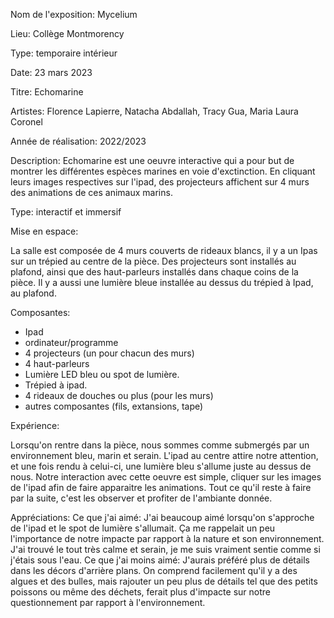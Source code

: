 Nom de l'exposition: Mycelium

Lieu: Collège Montmorency

Type: temporaire intérieur

Date: 23 mars 2023

Titre: Echomarine

Artistes: Florence Lapierre, Natacha Abdallah, Tracy Gua, Maria Laura Coronel

Année de réalisation: 2022/2023

Description: Echomarine est une oeuvre interactive qui a pour but de montrer les différentes espèces marines en voie d'exctinction. En cliquant leurs images respectives sur l'ipad, des projecteurs affichent sur 4 murs des animations de ces animaux marins.

Type: interactif et immersif

Mise en espace:

La salle est composée de 4 murs couverts de rideaux blancs, il y a un Ipas sur un trépied au centre de la pièce. Des projecteurs sont installés au plafond, ainsi que des haut-parleurs installés dans chaque coins de la pièce. Il y a aussi une lumière bleue installée au dessus du trépied à Ipad, au plafond.

Composantes:

* Ipad
* ordinateur/programme
* 4 projecteurs (un pour chacun des murs)
* 4 haut-parleurs
* Lumière LED bleu ou spot de lumière.
* Trépied à ipad.
* 4 rideaux de douches ou plus (pour les murs)
* autres composantes (fils, extansions, tape)

Expérience:

Lorsqu'on rentre dans la pièce, nous sommes comme submergés par un environnement bleu, marin et serain. L'ipad au centre attire notre attention, et une fois rendu à celui-ci, une lumière bleu s'allume juste au dessus de nous. Notre interaction avec cette oeuvre est simple, cliquer sur les images de l'ipad afin de faire apparaitre les animations. Tout ce qu'il reste à faire par la suite, c'est les observer et profiter de l'ambiante donnée.

Appréciations:
Ce que j'ai aimé: J'ai beaucoup aimé lorsqu'on s'approche de l'ipad et le spot de lumière s'allumait. Ça me rappelait un peu l'importance de notre impacte par rapport à la nature et son environnement. J'ai trouvé le tout très calme et serain, je me suis vraiment sentie comme si j'étais sous l'eau.
Ce que j'ai moins aimé: J'aurais préféré plus de détails dans les décors d'arrière plans. On comprend facilement qu'il y a des algues et des bulles, mais rajouter un peu plus de détails tel que des petits poissons  ou même des déchets, ferait plus d'impacte sur notre questionnement par rapport à l'environnement.
